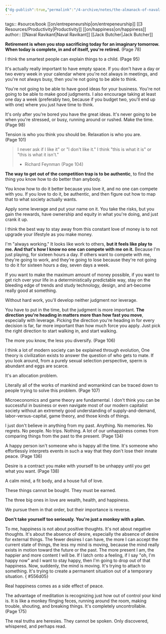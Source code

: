 ```yaml
---
{"dg-publish":true,"permalink":"/4-archive/notes/the-almanack-of-naval-ravikant/"}
---
```


tags:: #source/book [[on/entrepeneurship\|on/entrepeneurship]] [[3 Resources/Productivity\|Productivity]] [[on/happiness\|on/happiness]] 
author:: [[Naval Ravikant\|Naval Ravikant]] [[Jack Butcher\|Jack Butcher]]

**Retirement is when you stop sacrificing today for an imaginary tomorrow. When today is complete, in and of itself, you're retired.** (Page 78)

I think the smartest people can explain things to a child. (Page 95)

It's actually really important to have empty space. If you don't have a day or two every week in your calendar where you're not always in meetings, and you're not always busy, then you're not going to be able to think.

You're not going to be able to have good ideas for your business. You're not going to be able to make good judgments. I also encourage taking at least one day a week (preferably two, because if you budget two, you'll end up with one) where you just have time to think.

It's only after you're bored you have the great ideas. It's never going to be when you're stressed, or busy, running around or rushed. Make the time. (Page 98)

Tension is who you think you should be. Relaxation is who you are. (Page 101)

> I never ask if I like it" or "I don't like it." I think "this is what it is" or "this is what it isn't."
> - Richard Feynman (Page 104)


**The way to get out of the competition trap is to be authentic**, to find the thing you know how to do better than anybody.

You know how to do it better because you love it, and no one can compete with you. If you love to do it, be authentic, and then figure out how to map that to what society actually wants.

Apply some leverage and put your name on it. You take the risks, but you gain the rewards, have ownership and equity in what you're doing, and just crank it up.


I think the best way to stay away from this constant love of money is to not upgrade your lifestyle as you make money.


I'm "always working." It looks like work to others, **but it feels like play to me. And that's how I know no one can compete with me on it.** Because I'm just playing, for sixteen hours a day. If others want to compete with me, they're going to work, and they're going to lose because they're not going to do it for sixteen hours a day, seven days a week.


If you want to make the maximum amount of money possible, if you want to get rich over your life in a deterministically predictable way, stay on the bleeding edge of trends and study technology, design, and art-become really good at something.


Without hard work, you'll develop neither judgment nor leverage.

You have to put in the time, but the judgment is more important. **The direction you're heading in matters more than how fast you move**, especially with leverage. Picking the direction you're heading in for every decision is far, far more important than how much force you apply. Just pick the right direction to start walking in, and start walking.

The more you know, the less you diversify. (Page 106)

I think a lot of modern society can be explained through evolution, One theory is civilization exists to answer the question of who gets to mate. If you look around, from a purely sexual selection perspective, sperm is abundant and eggs are scarce.

It's an allocation problem.

Literally all of the works of mankind and womankind can be traced down to people trying to solve this problem. (Page 107)


Microeconomics and game theory are fundamental. I don't think you can be successful in business or even navigate most of our modern capitalist society without an extremely good understanding of supply-and-demand, labor-versus-capital, game theory, and those kinds of things.


I just don't believe in anything from my past. Anything. No memories. No regrets. No people. No trips. Nothing. A lot of our unhappiness comes from comparing things from the past to the present. (Page 134)


A happy person isn't someone who is happy all the time. It's someone who effortlessly interprets events in such a way that they don't lose their innate peace. (Page 136)


Desire is a contract you make with yourself to be unhappy until you get what you want. (Page 138)

A calm mind, a fit body, and a house full of love.

These things cannot be bought.
They must be earned.


The three big ones in love are wealth, health, and happiness.

We pursue them in that order, but their importance is reverse.


**Don't take yourself too seriously. You're just a monkey with a plan.**


To me, happiness is not about positive thoughts. It's not about negative thoughts. It's about the absence of desire, especially the absence of desire for external things. The fewer desires I can have, the more I can accept the current state of things, the less my mind is moving, because the mind really exists in motion toward the future or the past. The more present I am, the happier and more content I will be. If I latch onto a feeling, if I say "oh, I'm happy now" and I want to stay happy, then I'm going to drop out of that happiness. Now, suddenly, the mind is moving. It's trying to attach to something. It's trying to create a permanent situation out of a temporary situation.
{ #556d05}


Real happiness comes as a side effect of peace.

The advantage of meditation is recognizing just how out of control your kind is. It is like a monkey flinging feces, running around the room, making trouble, shouting, and breaking things. It's completely uncontrollable. (Page 175)


The real truths are heresies. They cannot be spoken. Only discovered, whispered, and perhaps read.

